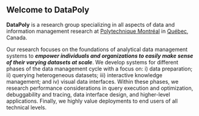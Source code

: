 ## Welcome to DataPoly

**DataPoly** is a research group specializing in all aspects of data and information management research at [Polytechnique Montréal](https://www.polymtl.ca/gigl/) in [Québec](https://en.wikipedia.org/wiki/Quebec), Canada. 

Our research focuses on the foundations of analytical data management systems to ***empower individuals and organizations to easily make sense of their varying datasets at scale***. We develop systems for different phases of the data management cycle with a focus on: i) data preparation; ii) querying heterogeneous datasets; iii) interactive knowledge management; and iv) visual data interfaces. Within these phases, we research performance considerations in query execution and optimization, debuggability and tracing, data interface design, and higher-level applications. Finally, we highly value deployments to end users of all technical levels.
